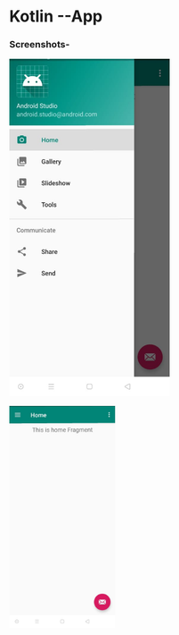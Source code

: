 # Kotlin  --App



### Screenshots-

<p float="left">
  <img src="https://github.com/NoobSolver/Kotlin--App/blob/master/Screenshots/Image.jpeg" width="288" />
 </p>
 <p float="right">
  <img src="https://github.com/NoobSolver/Kotlin--App/blob/master/Screenshots/Image2.jpeg" width="190" />
  </p>



